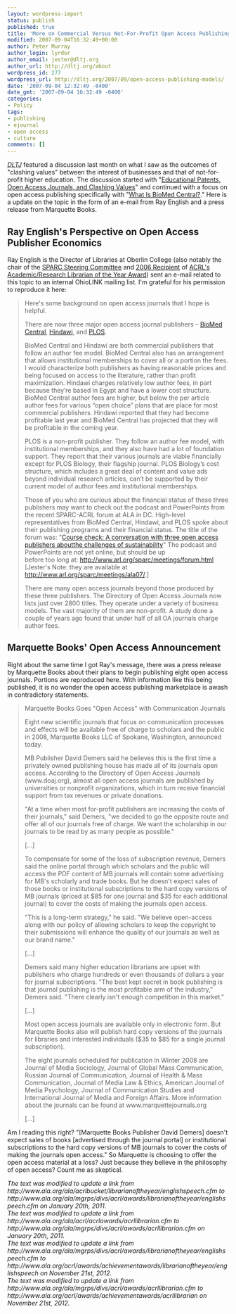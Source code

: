 ```yaml
---
layout: wordpress-import
status: publish
published: true
title: 'More on Commercial Versus Not-For-Profit Open Access Publishing'
modified: 2007-09-04T16:32:49+00:00
author: Peter Murray
author_login: lyrdor
author_email: jester@dltj.org
author_url: http://dltj.org/about
wordpress_id: 277
wordpress_url: http://dltj.org/2007/09/open-access-publishing-models/
date: '2007-09-04 12:32:49 -0400'
date_gmt: '2007-09-04 16:32:49 -0400'
categories:
- Policy
tags:
- publishing
- ejournal
- open access
- culture
comments: []
---
```

<p><acronym title="Disruptive Library Technology Jester"><i>DLTJ</i></acronym> featured a discussion last month on what I saw as the outcomes of "clashing values" between the interest of businesses and that of not-for-profit higher education.  The discussion started with "<a href="/article/clashing-values/">Educational Patents, Open Access Journals, and Clashing Values</a>" and continued with a focus on open access publishing specifically with "<a href="/article/what-is-biomed-central/">What Is BioMed Central?</a>."  Here is a update on the topic in the form of an e-mail from Ray English and a press release from Marquette Books.</p>
<h2>Ray English's Perspective on Open Access Publisher Economics</h2>
<p>Ray English is the Director of Libraries at Oberlin College (also notably the chair of the <a href="http://www.sparc.arl.org/news/ray-english-elected-sparc-steering-committee-chair" title="RAY ENGLISH ELECTED SPARC STEERING COMMITTEE CHAIR (SPARC)">SPARC Steering Committee</a> and <a href="http://www.ala.org/acrl/awards/achievementawards/librarianoftheyear/englishspeech" title="Text of Ray English&#039;s acceptance speech as 2006 Recipient of the ACRL Librarian of the Year Award">2006 Recipient</a> of <a href="http://www.ala.org/acrl/awards/achievementawards/acrllibrarian" title="ACRL Librarian of the Year Award">ACRL's Academic/Research Librarian of the Year Award</a>) sent an e-mail related to this topic to an internal OhioLINK mailing list.  I'm grateful for his permission to reproduce it here:</p>
<blockquote><p>
Here's some background on open access journals that I hope is helpful.</p>
<p>There are now three major open access journal publishers &ndash; <a href="http://www.biomedcentral.com/" title="BioMed Central homepage">BioMed Central</a>, <a href="http://www.Hindawi.com/" title="Hindawi Publishing Corporation homepage">Hindawi</a>, and <a href="http://www.plos.org/" title="Public Library of Science homepage">PLOS</a>.</p>
<p>BioMed Central and Hindawi are both commercial publishers that follow an author fee model.  BioMed Central also has an arrangement that allows institutional memberships to cover all or a portion the fees. I would characterize both publishers as having reasonable prices and being focused on access to the literature, rather than profit maximization. Hindawi charges relatively low author fees, in part because they&rsquo;re based in Egypt and have a lower cost structure. BioMed Central author fees are higher, but below the per article author fees for various &ldquo;open choice&rdquo; plans that are place for most commercial publishers.  Hindawi reported that they had become profitable last year and BioMed Central has projected that they will<br />
be profitable in the coming year.</p>
<p>PLOS is a non-profit publisher.  They follow an author fee model, with institutional memberships, and they also have had a lot of foundation support.  They report that their various journals are viable financially except for PLOS Biology, their flagship journal. PLOS Biology&rsquo;s cost structure, which includes a great deal of content and value ads beyond individual research articles, can&rsquo;t be supported by their current model of author fees and institutional memberships.</p>
<p>Those of you who are curious about the financial status of these three publishers may want to check out the podcast and PowerPoints from the recent SPARC-ACRL forum at ALA in DC.  High-level representatives from BioMed Central, Hindawi, and PLOS spoke about their publishing programs and their financial status.  The title of the forum was: "<a href="http://www.sparc.arl.org/event/sparc-acrl-forum-explore-progress-open-access-journal-publishing-models" title="SPARC-ACRL Forum Announcement">Course check: A conversation with three open access publishers aboutthe challenges of sustainability</a>"  The podcast and PowerPoints are not yet online, but should be up<br />
before too long at:  <a href="http://www.sparc.arl.org/event/sparc-acrl-forum-emerging-issues-scholarly-communication" title="The SPARC-ACRL Forum on Emerging Issues in Scholarly Communication (SPARC)">http://www.arl.org/sparc/meetings/forum.html</a>  [Jester's Note: they are available at <a href="http://www.sparc.arl.org/events/sparc-acrl-forum/ala07" title="Course check: A conversation with three open access publishers about the challenges of sustainability (SPARC)">http://www.arl.org/sparc/meetings/ala07/</a>.]</p>
<p>There are many open access journals beyond those produced by these three publishers.   The Directory of Open Access Journals now lists just over 2800 titles.   They operate under a variety of business models.   The vast majority of them are non-profit.  A study done a couple of years ago found that under half of all OA journals charge author fees.
</p></blockquote>
<h2>Marquette Books' Open Access Announcement</h2>
<p>Right about the same time I got Ray's message, there was a press release by Marquette Books about their plans to begin publishing eight open access journals.  Portions are reproduced here.  With information like this being published, it is no wonder the open access publishing marketplace is awash in contradictory statements.</p>
<blockquote><p>
Marquette Books Goes "Open Access" with Communication Journals</p>
<p>Eight new scientific journals that focus on communication processes and effects will be available free of charge to scholars and the public in 2008, Marquette Books LLC of Spokane, Washington, announced today.</p>
<p>MB Publisher David Demers said he believes this is the first time a privately owned publishing house has made all of its journals open access.  According to the Directory of Open Access Journals (www.doaj.org), almost all open access journals are published by universities or nonprofit organizations, which in turn receive financial support from tax revenues or private donations. </p>
<p>"At a time when most for-profit publishers are increasing the costs of their journals," said Demers, "we decided to go the opposite route and offer all of our journals free of charge. We want the scholarship in our journals to be read by as many people as possible."</p>
<p>[...]</p>
<p>To compensate for some of the loss of subscription revenue, Demers said the online portal through which scholars and the public will access the PDF content of MB journals will contain some advertising for MB's scholarly and trade books. But he doesn't expect sales of those books or institutional subscriptions to the hard copy versions of MB journals (priced at $85 for one journal and $35 for each additional journal) to cover the costs of making the journals open access.</p>
<p>"This is a long-term strategy," he said. "We believe open-access along with our policy of allowing scholars to keep the copyright to their submissions will enhance the quality of our journals as well as our brand name."</p>
<p>[...]</p>
<p>Demers said many higher education librarians are upset with publishers who charge hundreds or even thousands of dollars a year for journal subscriptions. "The best kept secret in book publishing is that journal publishing is the most profitable arm of the industry," Demers said. "There clearly isn't enough competition in this market."</p>
<p>[...]</p>
<p>Most open access journals are available only in electronic form. But Marquette Books also will publish hard copy versions of the journals for libraries and interested individuals ($35 to $85 for a single journal subscription).</p>
<p>The eight journals scheduled for publication in Winter 2008 are Journal of Media Sociology, Journal of Global Mass Communication, Russian Journal of Communication, Journal of Health & Mass Communication, Journal of Media Law & Ethics, American Journal of Media Psychology, Journal of Communication Studies and International Journal of Media and Foreign Affairs.  More information about the journals can be found at www.marquettejournals.org</p>
<p>[...]
</p></blockquote>
<p>Am I reading this right?  "[Marquette Books Publisher David Demers] doesn't expect sales of books [advertised through the journal portal] or institutional subscriptions to the hard copy versions of MB journals to cover the costs of making the journals open access."  So Marquette is choosing to offer the open access material at a loss?  Just because they believe in the philosophy of open access?  Count me as skeptical.</p>
<p style="padding:0;margin:0;font-style:italic;">The text was modified to update a link from http://www.ala.org/ala/acrlbucket/librarianoftheyear/englishspeech.cfm to http://www.ala.org/ala/mgrps/divs/acrl/awards/librarianoftheyear/englishspeech.cfm on January 20th, 2011.</p>
<p style="padding:0;margin:0;font-style:italic;">The text was modified to update a link from http://www.ala.org/ala/acrl/acrlawards/acrllibrarian.cfm to http://www.ala.org/ala/mgrps/divs/acrl/awards/acrllibrarian.cfm on January 20th, 2011.</p>
<p style="padding:0;margin:0;font-style:italic;">The text was modified to update a link from http://www.ala.org/ala/mgrps/divs/acrl/awards/librarianoftheyear/englishspeech.cfm to http://www.ala.org/acrl/awards/achievementawards/librarianoftheyear/englishspeech on November 21st, 2012.</p>
<p style="padding:0;margin:0;font-style:italic;">The text was modified to update a link from http://www.ala.org/ala/mgrps/divs/acrl/awards/acrllibrarian.cfm to http://www.ala.org/acrl/awards/achievementawards/acrllibrarian on November 21st, 2012.</p>
